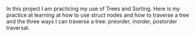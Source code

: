 In this project I am practicing my use of Trees and Sorting. Here is my practice at learning at how to use struct nodes and how to traverse a tree and the three ways I can traverse a tree: preorder, inorder, postorder traversal.
